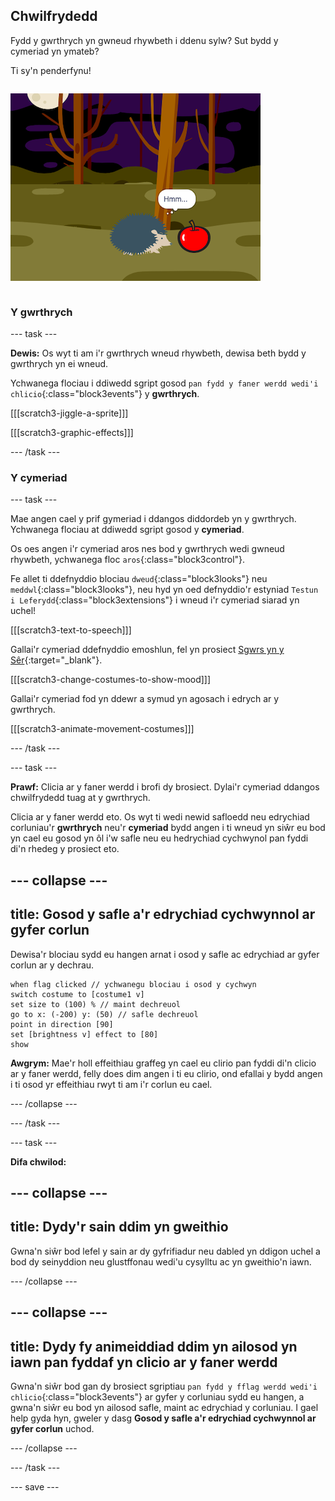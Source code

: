 ## Chwilfrydedd

<div style="display: flex; flex-wrap: wrap">
<div style="flex-basis: 200px; flex-grow: 1; margin-right: 15px;">
Fydd y gwrthrych yn gwneud rhywbeth i ddenu sylw? Sut bydd y cymeriad yn ymateb?

Ti sy'n penderfynu!
</div>
<div>

![Y prosiect 'BW!' yn dangos y cymeriad yn bod yn chwilfrydig.](images/boo.png)

</div>
</div>

### Y gwrthrych

--- task ---

**Dewis:** Os wyt ti am i'r gwrthrych wneud rhywbeth, dewisa beth bydd y gwrthrych yn ei wneud.

Ychwanega flociau i ddiwedd sgript gosod `pan fydd y faner werdd wedi'i chlicio`{:class="block3events"} y **gwrthrych**.

[[[scratch3-jiggle-a-sprite]]]

[[[scratch3-graphic-effects]]]

--- /task ---

### Y cymeriad

--- task ---

Mae angen cael y prif gymeriad i ddangos diddordeb yn y gwrthrych. Ychwanega flociau at ddiwedd sgript gosod y **cymeriad**.

Os oes angen i'r cymeriad aros nes bod y gwrthrych wedi gwneud rhywbeth, ychwanega floc `aros`{:class="block3control"}.

Fe allet ti ddefnyddio blociau `dweud`{:class="block3looks"} neu `meddwl`{:class="block3looks"}, neu hyd yn oed defnyddio'r estyniad `Testun i Leferydd`{:class="block3extensions"} i wneud i'r cymeriad siarad yn uchel!

[[[scratch3-text-to-speech]]]

Gallai'r cymeriad ddefnyddio emoshlun, fel yn prosiect [Sgwrs yn y Sêr](https://projects.raspberrypi.org/cy-GB/projects/space-talk){:target="_blank"}.

[[[scratch3-change-costumes-to-show-mood]]]

Gallai'r cymeriad fod yn ddewr a symud yn agosach i edrych ar y gwrthrych.

[[[scratch3-animate-movement-costumes]]]

--- /task ---

--- task ---

**Prawf:** Clicia ar y faner werdd i brofi dy brosiect. Dylai'r cymeriad ddangos chwilfrydedd tuag at y gwrthrych.

Clicia ar y faner werdd eto. Os wyt ti wedi newid safloedd neu edrychiad corluniau'r **gwrthrych** neu'r **cymeriad** bydd angen i ti wneud yn siŵr eu bod yn cael eu gosod yn ôl i'w safle neu eu hedrychiad cychwynol pan fyddi di'n rhedeg y prosiect eto.

--- collapse ---
---
title: Gosod y safle a'r edrychiad cychwynnol ar gyfer corlun
---

Dewisa'r blociau sydd eu hangen arnat i osod y safle ac edrychiad ar gyfer corlun ar y dechrau.

```blocks3
when flag clicked // ychwanegu blociau i osod y cychwyn 
switch costume to [costume1 v]
set size to (100) % // maint dechreuol
go to x: (-200) y: (50) // safle dechreuol
point in direction [90]
set [brightness v] effect to [80]
show
```

**Awgrym:** Mae'r holl effeithiau graffeg yn cael eu clirio pan fyddi di'n clicio ar y faner werdd, felly does dim angen i ti eu clirio, ond efallai y bydd angen i ti osod yr effeithiau rwyt ti am i'r corlun eu cael.

--- /collapse ---

--- /task ---

--- task ---

**Difa chwilod:**

--- collapse ---
---
title: Dydy'r sain ddim yn gweithio
---

Gwna'n siŵr bod lefel y sain ar dy gyfrifiadur neu dabled yn ddigon uchel a bod dy seinyddion neu glustffonau wedi'u cysylltu ac yn gweithio'n iawn.

--- /collapse ---

--- collapse ---
---
title: Dydy fy animeiddiad ddim yn ailosod yn iawn pan fyddaf yn clicio ar y faner werdd
---

Gwna'n siŵr bod gan dy brosiect sgriptiau `pan fydd y fflag werdd wedi'i chlicio`{:class="block3events"} ar gyfer y corluniau sydd eu hangen, a gwna'n siŵr eu bod yn ailosod safle, maint ac edrychiad y corluniau. I gael help gyda hyn, gweler y dasg **Gosod y safle a'r edrychiad cychwynnol ar gyfer corlun** uchod.

--- /collapse ---

--- /task ---

--- save ---
